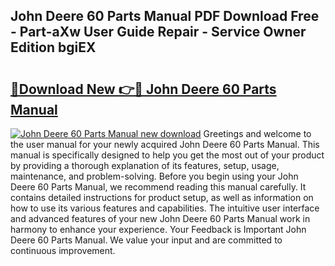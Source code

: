 ## John Deere 60 Parts Manual PDF Download Free - Part-aXw User Guide Repair - Service Owner Edition bgiEX

# <h2><a href="http://bc86573.oget.top/?id=John+Deere+60+Parts+Manual">🔗Download New 👉🔴 John Deere 60 Parts Manual</a></h2>

[![John Deere 60 Parts Manual new download](https://i.imgur.com/5g1atiW.png)](http://bc86573.oget.top/?id=John+Deere+60+Parts+Manual)
Greetings and welcome to the user manual for your newly acquired John Deere 60 Parts Manual. This manual is specifically designed to help you get the most out of your product by providing a thorough explanation of its features, setup, usage, maintenance, and problem-solving. Before you begin using your John Deere 60 Parts Manual, we recommend reading this manual carefully. It contains detailed instructions for product setup, as well as information on how to use its various features and capabilities. The intuitive user interface and advanced features of your new John Deere 60 Parts Manual work in harmony to enhance your experience. Your Feedback is Important John Deere 60 Parts Manual. We value your input and are committed to continuous improvement.
